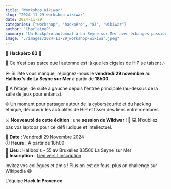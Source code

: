 ```yaml
---
title: "Workshop Wikiwar"
slug: "2024-11-29-workshop-wikiwar"
date: 2024-11-29
categories: ["workshop", "hackpéro", "83", "wikiwar"]
author: "CharlaineP"
summary: "Un Hackpéro automnal à La Seyne sur Mer avec échanges passionnés sur la cybersécurité, une ambiance conviviale et une session de Wikiwar pour tester vos neurones !"
image: "./images/2024-11-29_workshop-wikiwar.jpeg"
---
```


🍻 **Hackpéro 83** 🍻

🍂 Ce n’est pas parce que l’automne est là que les cigales de HiP se taisent 🎶

☀ Si l’été vous manque, rejoignez-nous le **vendredi 29 novembre** au **Hallbox's de La Seyne sur Mer** à partir de **18h00**.

📍 À l’étage, de suite à gauche depuis l’entrée principale (au-dessus de la salle de jeux pour enfants).

🌐 Un moment pour partager autour de la cybersécurité et du hacking éthique, découvrir les actualités de HiP et tisser des liens entre membres.

⚔ **Nouveauté de cette édition** : une **session de Wikiwar** ! 🧠
💻 N’oubliez pas vos laptops pour ce défi ludique et intellectuel.

📅 **Date** : Vendredi 29 Novembre 2024  
🕕 **Heure** : À partir de 18h00  
📍 **Lieu** : Hallbox's - 55 av Bruxelles 83500 La Seyne sur Mer  
📝 **Inscription** : [Lien vers l'inscription](https://lnkd.in/duC9uEVe)

Invitez vos collègues et amis ! Plus on est de fous, plus on challenge sur Wikipedia 😄

L'équipe **Hack In Provence**
